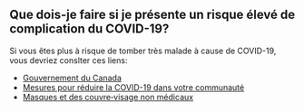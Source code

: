 ## Que dois-je faire si je présente un risque élevé de complication du COVID-19?

Si vous êtes plus à risque de tomber très malade à cause de COVID-19, vous devriez conslter ces liens:

- [Gouvernement du Canada](https://www.canada.ca/fr/sante-publique/services/maladies/2019-nouveau-coronavirus/prevention-risques.html)
- [Mesures pour réduire la COVID-19 dans votre communauté](https://www.canada.ca/fr/sante-publique/services/maladies/2019-nouveau-coronavirus/prevention-risques/mesures-reduire-communaute.html)
- [Masques et des couvre‑visage non médicaux](https://www.canada.ca/fr/sante-publique/services/maladies/2019-nouveau-coronavirus/prevention-risques/a-propos-masques-couvre-visage-non-medicaux.html)
